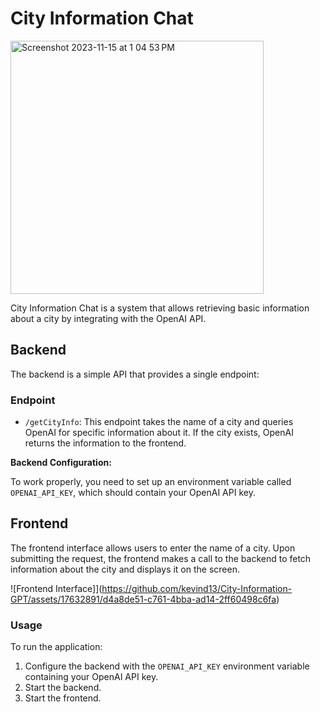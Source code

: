# City Information Chat

<img width="405" alt="Screenshot 2023-11-15 at 1 04 53 PM" src="https://github.com/kevind13/City-Information-GPT/assets/17632891/cf2a89f9-9e15-4720-ae9c-1f38b0ab4912">


City Information Chat is a system that allows retrieving basic information about a city by integrating with the OpenAI API.

## Backend

The backend is a simple API that provides a single endpoint:

### Endpoint

- `/getCityInfo`: This endpoint takes the name of a city and queries OpenAI for specific information about it. If the city exists, OpenAI returns the information to the frontend.

**Backend Configuration:**

To work properly, you need to set up an environment variable called `OPENAI_API_KEY`, which should contain your OpenAI API key.

## Frontend

The frontend interface allows users to enter the name of a city. Upon submitting the request, the frontend makes a call to the backend to fetch information about the city and displays it on the screen.

![Frontend Interface]](https://github.com/kevind13/City-Information-GPT/assets/17632891/d4a8de51-c761-4bba-ad14-2ff60498c6fa)


### Usage

To run the application:

1. Configure the backend with the `OPENAI_API_KEY` environment variable containing your OpenAI API key.
2. Start the backend.
3. Start the frontend.
